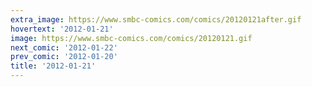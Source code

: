 ```yaml
---
extra_image: https://www.smbc-comics.com/comics/20120121after.gif
hovertext: '2012-01-21'
image: https://www.smbc-comics.com/comics/20120121.gif
next_comic: '2012-01-22'
prev_comic: '2012-01-20'
title: '2012-01-21'
---
```


